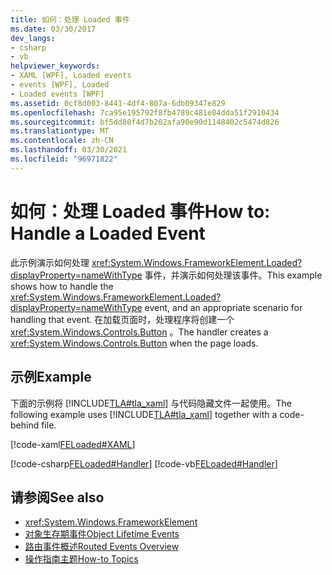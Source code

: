 ```yaml
---
title: 如何：处理 Loaded 事件
ms.date: 03/30/2017
dev_langs:
- csharp
- vb
helpviewer_keywords:
- XAML [WPF], Loaded events
- events [WPF], Loaded
- Loaded events [WPF]
ms.assetid: 0cf8d003-8441-4df4-807a-6db09347e829
ms.openlocfilehash: 7ca95e195792f8fb4789c481e84dda51f2910434
ms.sourcegitcommit: bf5dd80f4d7b202afa90e90d1148402c5474d826
ms.translationtype: MT
ms.contentlocale: zh-CN
ms.lasthandoff: 03/30/2021
ms.locfileid: "96971822"
---
```

# <a name="how-to-handle-a-loaded-event"></a><span data-ttu-id="b4f1f-102">如何：处理 Loaded 事件</span><span class="sxs-lookup"><span data-stu-id="b4f1f-102">How to: Handle a Loaded Event</span></span>
<span data-ttu-id="b4f1f-103">此示例演示如何处理 <xref:System.Windows.FrameworkElement.Loaded?displayProperty=nameWithType> 事件，并演示如何处理该事件。</span><span class="sxs-lookup"><span data-stu-id="b4f1f-103">This example shows how to handle the <xref:System.Windows.FrameworkElement.Loaded?displayProperty=nameWithType> event, and an appropriate scenario for handling that event.</span></span> <span data-ttu-id="b4f1f-104">在加载页面时，处理程序将创建一个 <xref:System.Windows.Controls.Button> 。</span><span class="sxs-lookup"><span data-stu-id="b4f1f-104">The handler  creates a <xref:System.Windows.Controls.Button> when the page loads.</span></span>  
  
## <a name="example"></a><span data-ttu-id="b4f1f-105">示例</span><span class="sxs-lookup"><span data-stu-id="b4f1f-105">Example</span></span>  
 <span data-ttu-id="b4f1f-106">下面的示例将 [!INCLUDE[TLA#tla_xaml](../../../includes/tlasharptla-xaml-md.md)] 与代码隐藏文件一起使用。</span><span class="sxs-lookup"><span data-stu-id="b4f1f-106">The following example uses [!INCLUDE[TLA#tla_xaml](../../../includes/tlasharptla-xaml-md.md)] together with a code-behind file.</span></span>  
  
 [!code-xaml[FELoaded#XAML](~/samples/snippets/csharp/VS_Snippets_Wpf/FELoaded/CSharp/default.xaml#xaml)]  
  
 [!code-csharp[FELoaded#Handler](~/samples/snippets/csharp/VS_Snippets_Wpf/FELoaded/CSharp/default.xaml.cs#handler)]
 [!code-vb[FELoaded#Handler](~/samples/snippets/visualbasic/VS_Snippets_Wpf/FELoaded/VisualBasic/default.xaml.vb#handler)]  
  
## <a name="see-also"></a><span data-ttu-id="b4f1f-107">请参阅</span><span class="sxs-lookup"><span data-stu-id="b4f1f-107">See also</span></span>

- <xref:System.Windows.FrameworkElement>
- [<span data-ttu-id="b4f1f-108">对象生存期事件</span><span class="sxs-lookup"><span data-stu-id="b4f1f-108">Object Lifetime Events</span></span>](object-lifetime-events.md)
- [<span data-ttu-id="b4f1f-109">路由事件概述</span><span class="sxs-lookup"><span data-stu-id="b4f1f-109">Routed Events Overview</span></span>](routed-events-overview.md)
- [<span data-ttu-id="b4f1f-110">操作指南主题</span><span class="sxs-lookup"><span data-stu-id="b4f1f-110">How-to Topics</span></span>](base-elements-how-to-topics.md)
